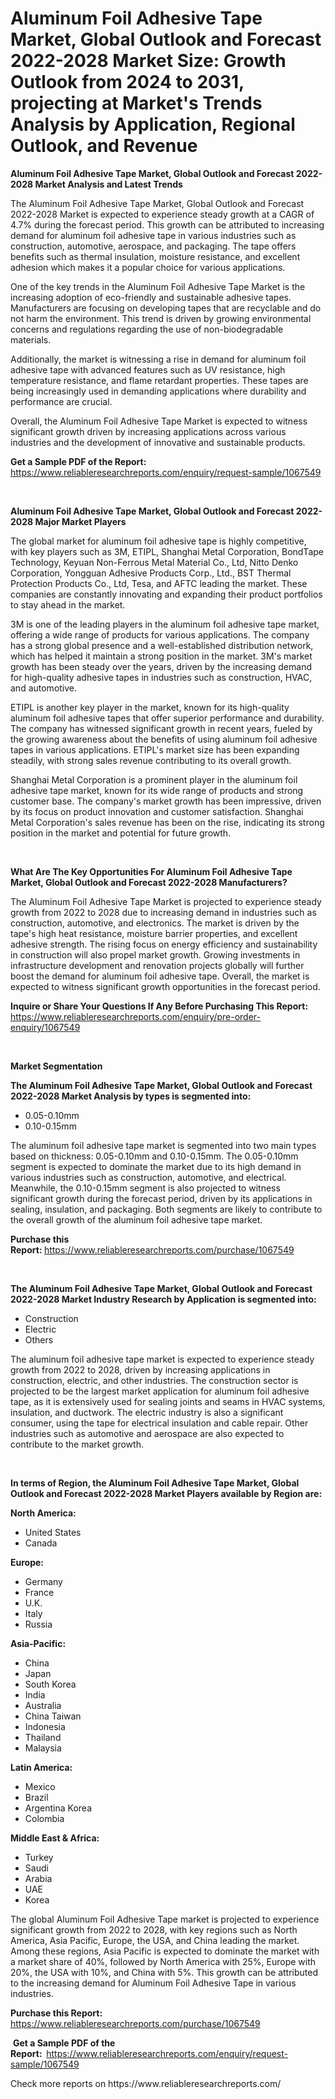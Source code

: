 <p><h1>Aluminum Foil Adhesive Tape Market, Global Outlook and Forecast 2022-2028 Market Size: Growth Outlook from 2024 to 2031, projecting at Market's Trends Analysis by Application, Regional Outlook, and Revenue</h1></p><p><strong>Aluminum Foil Adhesive Tape Market, Global Outlook and Forecast 2022-2028 Market Analysis and Latest Trends</strong></p>
<p><p>The Aluminum Foil Adhesive Tape Market, Global Outlook and Forecast 2022-2028 Market is expected to experience steady growth at a CAGR of 4.7% during the forecast period. This growth can be attributed to increasing demand for aluminum foil adhesive tape in various industries such as construction, automotive, aerospace, and packaging. The tape offers benefits such as thermal insulation, moisture resistance, and excellent adhesion which makes it a popular choice for various applications.</p><p>One of the key trends in the Aluminum Foil Adhesive Tape Market is the increasing adoption of eco-friendly and sustainable adhesive tapes. Manufacturers are focusing on developing tapes that are recyclable and do not harm the environment. This trend is driven by growing environmental concerns and regulations regarding the use of non-biodegradable materials.</p><p>Additionally, the market is witnessing a rise in demand for aluminum foil adhesive tape with advanced features such as UV resistance, high temperature resistance, and flame retardant properties. These tapes are being increasingly used in demanding applications where durability and performance are crucial.</p><p>Overall, the Aluminum Foil Adhesive Tape Market is expected to witness significant growth driven by increasing applications across various industries and the development of innovative and sustainable products.</p></p>
<p><strong>Get a Sample PDF of the Report:&nbsp;</strong> <a href="https://www.reliableresearchreports.com/enquiry/request-sample/1067549">https://www.reliableresearchreports.com/enquiry/request-sample/1067549</a></p>
<p>&nbsp;</p>
<p><strong>Aluminum Foil Adhesive Tape Market, Global Outlook and Forecast 2022-2028 Major Market Players</strong></p>
<p><p>The global market for aluminum foil adhesive tape is highly competitive, with key players such as 3M, ETIPL, Shanghai Metal Corporation, BondTape Technology, Keyuan Non-Ferrous Metal Material Co., Ltd, Nitto Denko Corporation, Yongguan Adhesive Products Corp., Ltd., BST Thermal Protection Products Co., Ltd, Tesa, and AFTC leading the market. These companies are constantly innovating and expanding their product portfolios to stay ahead in the market.</p><p>3M is one of the leading players in the aluminum foil adhesive tape market, offering a wide range of products for various applications. The company has a strong global presence and a well-established distribution network, which has helped it maintain a strong position in the market. 3M's market growth has been steady over the years, driven by the increasing demand for high-quality adhesive tapes in industries such as construction, HVAC, and automotive.</p><p>ETIPL is another key player in the market, known for its high-quality aluminum foil adhesive tapes that offer superior performance and durability. The company has witnessed significant growth in recent years, fueled by the growing awareness about the benefits of using aluminum foil adhesive tapes in various applications. ETIPL's market size has been expanding steadily, with strong sales revenue contributing to its overall growth.</p><p>Shanghai Metal Corporation is a prominent player in the aluminum foil adhesive tape market, known for its wide range of products and strong customer base. The company's market growth has been impressive, driven by its focus on product innovation and customer satisfaction. Shanghai Metal Corporation's sales revenue has been on the rise, indicating its strong position in the market and potential for future growth.</p></p>
<p>&nbsp;</p>
<p><strong>What Are The Key Opportunities For Aluminum Foil Adhesive Tape Market, Global Outlook and Forecast 2022-2028 Manufacturers?</strong></p>
<p><p>The Aluminum Foil Adhesive Tape Market is projected to experience steady growth from 2022 to 2028 due to increasing demand in industries such as construction, automotive, and electronics. The market is driven by the tape's high heat resistance, moisture barrier properties, and excellent adhesive strength. The rising focus on energy efficiency and sustainability in construction will also propel market growth. Growing investments in infrastructure development and renovation projects globally will further boost the demand for aluminum foil adhesive tape. Overall, the market is expected to witness significant growth opportunities in the forecast period.</p></p>
<p><strong>Inquire or Share Your Questions If Any Before Purchasing This Report:</strong> <a href="https://www.reliableresearchreports.com/enquiry/pre-order-enquiry/1067549">https://www.reliableresearchreports.com/enquiry/pre-order-enquiry/1067549</a></p>
<p>&nbsp;</p>
<p><strong>Market Segmentation</strong></p>
<p><strong>The Aluminum Foil Adhesive Tape Market, Global Outlook and Forecast 2022-2028 Market Analysis by types is segmented into:</strong></p>
<p><ul><li>0.05-0.10mm</li><li>0.10-0.15mm</li></ul></p>
<p><p>The aluminum foil adhesive tape market is segmented into two main types based on thickness: 0.05-0.10mm and 0.10-0.15mm. The 0.05-0.10mm segment is expected to dominate the market due to its high demand in various industries such as construction, automotive, and electrical. Meanwhile, the 0.10-0.15mm segment is also projected to witness significant growth during the forecast period, driven by its applications in sealing, insulation, and packaging. Both segments are likely to contribute to the overall growth of the aluminum foil adhesive tape market.</p></p>
<p><strong>Purchase this Report:&nbsp;</strong><a href="https://www.reliableresearchreports.com/purchase/1067549">https://www.reliableresearchreports.com/purchase/1067549</a></p>
<p>&nbsp;</p>
<p><strong>The Aluminum Foil Adhesive Tape Market, Global Outlook and Forecast 2022-2028 Market Industry Research by Application is segmented into:</strong></p>
<p><ul><li>Construction</li><li>Electric</li><li>Others</li></ul></p>
<p><p>The aluminum foil adhesive tape market is expected to experience steady growth from 2022 to 2028, driven by increasing applications in construction, electric, and other industries. The construction sector is projected to be the largest market application for aluminum foil adhesive tape, as it is extensively used for sealing joints and seams in HVAC systems, insulation, and ductwork. The electric industry is also a significant consumer, using the tape for electrical insulation and cable repair. Other industries such as automotive and aerospace are also expected to contribute to the market growth.</p></p>
<p>&nbsp;</p>
<p><strong>In terms of Region, the Aluminum Foil Adhesive Tape Market, Global Outlook and Forecast 2022-2028 Market Players available by Region are:</strong></p>
<p>
    <p> <strong> North America: </strong>
        <ul>
            <li>United States</li>
            <li>Canada</li>
        </ul>
        </p> 
    <p> <strong> Europe: </strong>
        <ul>
            <li>Germany</li>
            <li>France</li>
            <li>U.K.</li>
            <li>Italy</li>
            <li>Russia</li>
        </ul>
        </p> 
    <p> <strong> Asia-Pacific: </strong>
        <ul>
            <li>China</li>
            <li>Japan</li>
            <li>South Korea</li>
            <li>India</li>
            <li>Australia</li>
            <li>China Taiwan</li>
            <li>Indonesia</li>
            <li>Thailand</li>
            <li>Malaysia</li>
        </ul>
        </p> 
    <p> <strong> Latin America: </strong>
        <ul>
            <li>Mexico</li>
            <li>Brazil</li>
            <li>Argentina Korea</li>
            <li>Colombia</li>
        </ul>
        </p> 
    <p> <strong> Middle East & Africa: </strong>
        <ul>
            <li>Turkey</li>
            <li>Saudi</li>
            <li>Arabia</li>
            <li>UAE</li>
            <li>Korea</li>
        </ul>
    </p>
    </p>
<p><p>The global Aluminum Foil Adhesive Tape market is projected to experience significant growth from 2022 to 2028, with key regions such as North America, Asia Pacific, Europe, the USA, and China leading the market. Among these regions, Asia Pacific is expected to dominate the market with a market share of 40%, followed by North America with 25%, Europe with 20%, the USA with 10%, and China with 5%. This growth can be attributed to the increasing demand for Aluminum Foil Adhesive Tape in various industries.</p></p>
<p><strong>Purchase this Report: </strong><a href="https://www.reliableresearchreports.com/purchase/1067549">https://www.reliableresearchreports.com/purchase/1067549</a></p>
<p>&nbsp;<strong>Get a Sample PDF of the Report:&nbsp;&nbsp;</strong><a href="https://www.reliableresearchreports.com/enquiry/request-sample/1067549">https://www.reliableresearchreports.com/enquiry/request-sample/1067549</a></p>
<p><strong></strong></p>
<p>Check more reports on https://www.reliableresearchreports.com/</p>